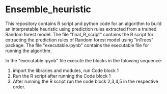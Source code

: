 # Ensemble_heuristic
This repository contains R script and python code for an algorithm to build an interpretable heuristic using prediction rules extracted from a trained Random forest model.
The file "final_R_script" contains the R script for extracting the prediction rules of Random forest model using "inTrees" package.
The file "executable.ipynb" contains the executable file for running the algorithm.

In the "executable.ipynb" file execute the blocks in the folowing sequence:

1. import the libraries and modules, run Code block 1
2. Run the R script after running the Code block 1
3. After running the R script run the code block 2,3,4,5 in the respective order. 

